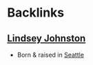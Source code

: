 
# Backlinks
## [Lindsey Johnston](<Lindsey Johnston.md>)
- Born & raised in [Seattle](<Seattle.md>)

